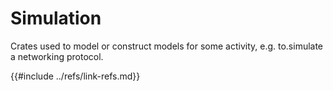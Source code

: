 # Simulation

Crates used to model or construct models for some activity, e.g. to.simulate a networking protocol.

{{#include ../refs/link-refs.md}}
